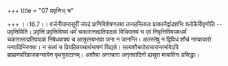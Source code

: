 +++
title = "07 प्रवृत्तिञ् च"

+++
।।16.7।। वर्जनीयामासुरीं संपदं प्राणिविशेषणतया तानहमित्यतः
प्राक्तनैर्द्वादशभिः श्लोकैर्विवृणोति -- प्रवृत्तिमिति। प्रवृत्तिं
प्रवृत्तिविषयं धर्मं चकारात्तत्प्रतिपादकं विधिवाक्यं च एवं
निवृत्तिविषयमधर्मं चकारात्तत्प्रतिपादकं निषेधवाक्यं च आसुरस्वभावा जना न
जानन्ति। अतस्तेषु न द्विविधं शौचं नाप्याचारो मन्वादिभिरुक्तः। न सत्यं च
प्रियहितयथार्थभाषणं विद्यते। सत्यशौचयोराचारान्तर्भावेऽपि
ब्राह्मणपरिव्राजकन्यायेन पृथगुपादानम्। अशौचा अनाचारा अनृतवादिनो ह्यसुरा
मायाविनः प्रसिद्धाः।
